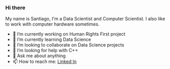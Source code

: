 ### Hi there 
  My name is Santiago, I'm a Data Scientist and Computer Scientist. I also like to work with computer hardware sometimes. 

<!--
**sberniz/sberniz** is a ✨ _special_ ✨ repository because its `README.md` (this file) appears on your GitHub profile.-->


- 🔭 I’m currently working on Human Rights First project
- 🌱 I’m currently learning Data Science
- 👯 I’m looking to collaborate on Data Science projects
- 🤔 I’m looking for help with C++
- 💬 Ask me about anything
- 📫 How to reach me: [Linked In](https://www.linkedin.com/in/santiago-berniz/)
